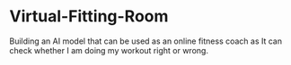 # Virtual-Fitting-Room
Building an AI model that can be used as an online fitness coach as It can check whether I am doing my workout right or wrong.
